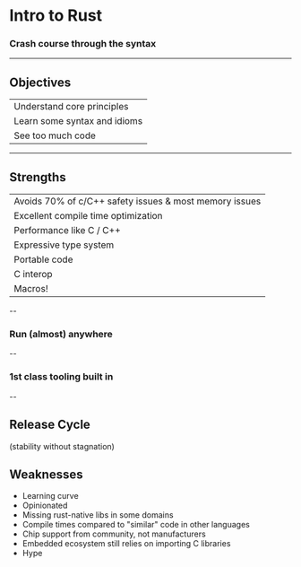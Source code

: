 # Intro to Rust

### Crash course through the syntax

---

## Objectives

| |
| --- |
| Understand core principles|
| Learn some syntax and idioms |
| See too much code |

---

## Strengths

|  |
| --- |
| Avoids 70% of c/C++ safety issues & most memory issues |
| Excellent compile time optimization |
| Performance like C / C++ |
| Expressive type system |
| Portable code |
| C interop |
| Macros! |

--

### Run (almost) anywhere

--

### 1st class tooling built in

--

## Release Cycle

(stability without stagnation)

## Weaknesses

- Learning curve
- Opinionated
- Missing rust-native libs in some domains
- Compile times compared to "similar" code in other languages
- Chip support from community, not manufacturers
- Embedded ecosystem still relies on importing C libraries
- Hype

